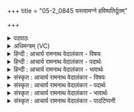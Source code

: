 +++
title = "05-2_0845 यस्त्वामग्ने हविष्पतिर्दूतम्"

+++
<details><summary>पदपाठः</summary>

यः꣢। त्वाम्। अ꣣ग्ने। हवि꣡ष्प꣢तिः। ह꣣विः꣢। प꣣तिः। दूत꣢म्। दे꣣व। सपर्य꣡ति꣢। त꣡स्य꣢꣯। स्म꣣। प्राविता꣢। प्र꣣। आविता꣣। भव। ८४५।
</details>

<details><summary>अधिमन्त्रम् (VC)</summary>

- अग्निः
- मेधातिथिः काण्वः
- गायत्री
- षड्जः
</details>

<details><summary>हिन्दी : आचार्य रामनाथ वेदालंकार - विषयः</summary>

अगले मन्त्र में पुनः परमात्मा और यज्ञ का विषय वर्णित करते हैं।
</details>

<details><summary>हिन्दी : आचार्य रामनाथ वेदालंकार - पदार्थः</summary>

पदार्थान्वयभाषाः -  प्रथम—परमात्मा के पक्ष में। हे (देव) स्वतः प्रकाशमान, सबके प्रकाशक, दानादि गुणों से युक्त, सर्वान्तर्यामी (अग्ने) अग्रनायक जगदीश्वर ! (यः) जो (हविष्पतिः) हवियों का स्वामी अर्थात् अपनी हवि देकर तेरी उपासना करनेवाला मनुष्य (दूतम्) दुर्गुण, दुर्व्यसन, दुःख आदियों को दग्ध करनेवाले (त्वा) तुझ परमात्मा की (सपर्यति) उपासना करता है, (तस्य) उस उपासक का तू (प्राविता) प्रकृष्ट रक्षक (भव स्म) हो जा ॥ द्वितीय—यज्ञ के पक्ष में। हे (देव) प्रकाशमान, प्रकाशक गतिमय ज्वालाओंवाले यज्ञाग्नि ! (यः) जो (हविष्पतिः) होम के योग्य सुगन्धित, मधुर, पुष्टिप्रद तथा आरोग्यप्रद द्रव्यों का स्वामी याज्ञिक जन (दूतम्) रोग, आलस्य आदियों को दग्ध करनेवाले (त्वा) तेरी (सपर्यति) यज्ञानुष्ठान द्वारा सेवा करता है, (तस्य) उस याज्ञिक मनुष्य का तू (प्राविता) प्रकृष्ट रक्षक (भव स्म) हो जा ॥२॥ इस मन्त्र में श्लेषालङ्कार है ॥२॥
</details>

<details><summary>हिन्दी : आचार्य रामनाथ वेदालंकार - भावार्थः</summary>

भावार्थभाषाः -  जैसे उपासना किया गया परमेश्वर उपासक के दुर्गुण आदि को दग्ध करके उसे सन्मार्ग पर चलाकर उसकी रक्षा करता है,वैसे ही आरोग्य आदि करनेवाले द्रव्यों से होम किया गया यज्ञाग्नि यजमान को आरोग्य आदि प्राप्त कराकर उसका बहुत उपकार करता है ॥२॥
</details>

<details><summary>संस्कृत : आचार्य रामनाथ वेदालंकार - विषयः</summary>

अथ पुनरपि परमात्मयज्ञयोर्विषयो वर्ण्यते।
</details>

<details><summary>संस्कृत : आचार्य रामनाथ वेदालंकार - पदार्थः</summary>

पदार्थान्वयभाषाः -  प्रथमः—परमात्मपरः। हे (देव) स्वतः प्रकाशमान, सर्वप्रकाशक, दानादिगुणयुक्त, सर्वान्तर्यामिन् (अग्ने) अग्रणीः जगदीश्वर ! (यः हविष्पतिः) हविषां पतिः स्वामी, आत्मानं हविष्कृत्वा तवोपासको जनः (दूतम्) दुर्गुणदुर्व्यसनदुःखादीनाम् उपतापकम्। [यो दुनोति उपतपति स दूतः। ‘दुतनिभ्यां दीर्घश्च उ० ३।९०’ इत्यनेन टुदु उपतापे इति धातोः क्त प्रत्ययो धातोर्दीर्घश्च।] (त्वा) त्वां परमात्मानम् (सपर्यति) उपास्ते (तस्य) उपासकस्य, त्वम् (प्राविता) प्रकर्षेण रक्षकः (भव स्म) जायस्व। [स्म इति अवश्यार्थे स्पष्टार्थे वा] ॥ द्वितीयः—यज्ञपरः। हे (देव) प्रकाशमान प्रकाशक (अग्ने) गतिमयज्वाल यज्ञवह्न ! (यः हविष्पतिः) हविषां होतुं योग्यानां सुगन्धिमिष्टपुष्ट्यारोग्यकराणां द्रव्याणां पतिः स्वामी याज्ञिको जनः (दूतम्) रोगाऽऽलस्यादीनामुपतापकम् (त्वा) त्वां यज्ञवह्निम् (सपर्यति) यज्ञानुष्ठानेन परिचरति (तस्य) याज्ञिकजनस्य, त्वम् (प्राविता) प्रकर्षेण रक्षकः (भव स्म) जायस्व ॥२॥२ अत्र श्लेषालङ्कारः ॥२॥
</details>

<details><summary>संस्कृत : आचार्य रामनाथ वेदालंकार - भावार्थः</summary>

भावार्थभाषाः -  यथोपासितः परमेश्वर उपासकस्य दुर्गुणादीनि दग्ध्वा तं सन्मार्गे प्रवर्त्य रक्षति,तथैवारोग्यादिकरैर्द्रव्यैर्हुतो यज्ञवह्निर्यजमानमारोग्यादिप्रापणेन बहूपकरोति ॥२॥
</details>

<details><summary>संस्कृत : आचार्य रामनाथ वेदालंकार - पादटिप्पनी</summary>

टिप्पणी:   १. ऋ० १।१२।८। २. ऋग्भाष्ये दयानन्दर्षिर्मन्त्रमिमं परमेश्वरपक्षे यानयन्त्रादिषु भौतिकाग्निप्रयोगविषये च व्याख्यातवान् ॥
</details>